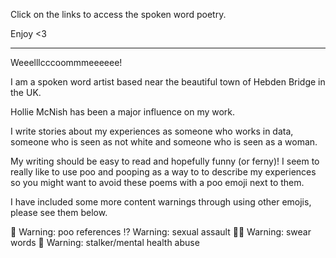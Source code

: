 Click on the links to access the spoken word poetry.

Enjoy <3

----

Weeelllcccoommmeeeeee!

I am a spoken word artist based near the beautiful town of Hebden Bridge in the UK.

Hollie McNish has been a major influence on my work.

I write stories about my experiences as someone who works in data, someone who is seen as not white and someone who is seen as a woman.

My writing should be easy to read and hopefully funny (or ferny)! I seem to really like to use poo and pooping as a way to to describe my experiences so you might want to avoid these poems with a poo emoji next to them.

I have included some more content warnings through using other emojis, please see them below.

💩 Warning: poo references
⁉️ Warning: sexual assault
🖕🏿 Warning: swear words
🧠 Warning: stalker/mental health abuse
